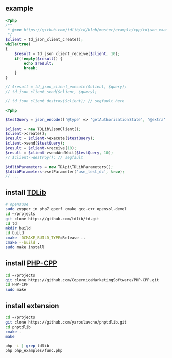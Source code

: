 ## example
```php
<?php
/**
 * @see https://github.com/tdlib/td/blob/master/example/cpp/tdjson_example.cpp
 */
$client = td_json_client_create();
while(true)
{
    $result = td_json_client_receive($client, 10);
    if(!empty($result)) {
        echo $result;
        break;
    }
}

// $result = td_json_client_execute($client, $query);
// td_json_client_send($client, $query);

// td_json_client_destroy($client); // segfault here
```

```php
<?php

$testQuery = json_encode(['@type' => 'getAuthorizationState', '@extra' => 1.01234]);

$client = new TDLib\JsonClient();
$client->create();
$result = $client->execute($testQuery);
$client->send($testQuery);
$result = $client->receive(10);
$result = $client->sendAndWait($testQuery, 10);
// $client->destroy(); // segfault

$tdlibParameters = new TDApi\TDLibParameters();
$tdlibParameters->setParameter('use_test_dc', true);
// ...
```

## install [TDLib][1]
```bash
# opensuse
sudo zypper in php7 gperf cmake gcc-c++ openssl-devel
cd ~/projects
git clone https://github.com/tdlib/td.git
cd td
mkdir build
cd build
cmake -DCMAKE_BUILD_TYPE=Release ..
cmake --build .
sudo make install
```

## install [PHP-CPP][2]
```bash
cd ~/projects
git clone https://github.com/CopernicaMarketingSoftware/PHP-CPP.git
cd PHP-CPP
sudo make
```

## install extension
```bash
cd ~/projects
git clone https://github.com/yaroslavche/phptdlib.git
cd phptdlib
cmake .
make

php -i | grep tdlib
php php_examples/func.php
```
[1]: https://github.com/tdlib/td#building
[2]: http://www.php-cpp.com/documentation/install
